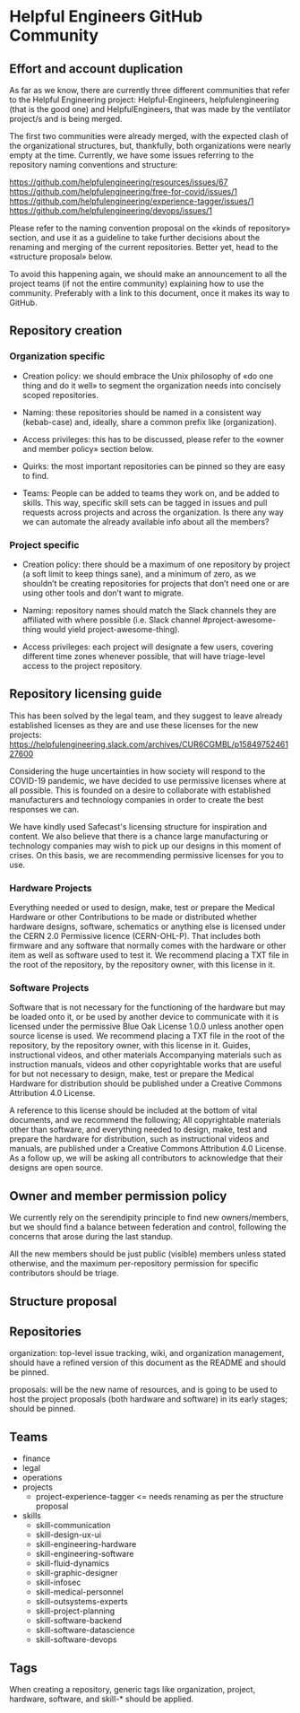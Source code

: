 # Helpful Engineers GitHub Community



## Effort and account duplication
As far as we know, there are currently three different communities that refer to the Helpful Engineering project: Helpful-Engineers, helpfulengineering (that is the good one) and HelpfulEngineers, that was made by the ventilator project/s and is being merged.

The first two communities were already merged, with the expected clash of the organizational structures, but, thankfully, both organizations were nearly empty at the time. Currently, we have some issues referring to the repository naming conventions and structure:

https://github.com/helpfulengineering/resources/issues/67
https://github.com/helpfulengineering/free-for-covid/issues/1 
https://github.com/helpfulengineering/experience-tagger/issues/1 
https://github.com/helpfulengineering/devops/issues/1 

Please refer to the naming convention proposal on the «kinds of repository» section, and use it as a guideline to take further decisions about the renaming and merging of the current repositories. Better yet, head to the «structure proposal» below.

To avoid this happening again, we should make an announcement to all the project teams (if not the entire community) explaining how to use the community. Preferably with a link to this document, once it makes its way to GitHub. 

## Repository creation

### Organization specific
* Creation policy: we should embrace the Unix philosophy of «do one thing and do it well» to segment the organization needs into concisely scoped repositories.

* Naming: these repositories should be named in a consistent way (kebab-case) and, ideally, share a common prefix like (organization).

* Access privileges: this has to be discussed, please refer to the «owner and member policy» section below.

* Quirks: the most important repositories can be pinned so they are easy to find.

* Teams: People can be added to teams they work on, and be added to skills. This way, specific skill sets can be tagged in issues and pull requests across projects and across the organization. Is there any way we can automate the already available info about all the members?

### Project specific
* Creation policy: there should be a maximum of one repository by project (a soft limit to keep things sane), and a minimum of zero, as we shouldn’t be creating repositories for projects that don’t need one or are using other tools and don’t want to migrate.

* Naming: repository names should match the Slack channels they are affiliated with where possible (i.e. Slack channel #project-awesome-thing would yield project-awesome-thing). 

* Access privileges: each project will designate a few users, covering different time zones whenever possible, that will have triage-level access to the project repository.

## Repository licensing guide
This has been solved by the legal team, and they suggest to leave already established licenses as they are and use these licenses for the new projects: https://helpfulengineering.slack.com/archives/CUR6CGMBL/p1584975246127600 

Considering the huge uncertainties in how society will respond to the COVID-19 pandemic, we have decided to use permissive licenses where at all possible. This is founded on a desire to collaborate with established manufacturers and technology companies in order to create the best responses we can.

We have kindly used Safecast's licensing structure for inspiration and content. We also believe that there is a chance large manufacturing or technology companies may wish to pick up our designs in this moment of crises. On this basis, we are recommending permissive licenses for you to use.

### Hardware Projects
Everything needed or used to design, make, test or prepare the Medical Hardware or other Contributions  to be made or distributed whether hardware designs, software, schematics or anything else is licensed under the CERN 2.0 Permissive licence (CERN-OHL-P).
That includes both firmware and any software that normally comes with the  hardware or other item as well as software used to test it. We recommend placing a TXT file in the root of the repository, by the repository owner, with this license in it.

### Software Projects
Software that is not necessary for the functioning of the hardware but may be loaded onto it, or be used by another device to communicate with it is licensed under the permissive Blue Oak License 1.0.0 unless another open source license is used. We recommend placing a TXT file in the root of the repository, by the repository owner, with this license in it.
Guides, instructional videos, and other materials
Accompanying materials such as instruction manuals, videos and other copyrightable works that are useful for but not necessary to design, make, test or prepare the Medical Hardware for distribution should be published under a Creative Commons Attribution 4.0 License. 

A reference to this license should be included at the bottom of vital documents, and we recommend the following;
All copyrightable materials  other than software, and everything needed to design, make, test and prepare the hardware for distribution, such as instructional videos and manuals, are published under a Creative Commons Attribution 4.0 License.
As a follow up, we will be asking all contributors to acknowledge that their designs are open source.

## Owner and member permission policy
We currently rely on the serendipity principle to find new owners/members, but we should find a balance between federation and control, following the concerns that arose during the last standup.

All the new members should be just public (visible) members unless stated otherwise, and the maximum per-repository permission for specific contributors should be triage.


## Structure proposal


<!--
## Scope and usage of the community
Currently we don’t have a standardized project management tool, and everybody has a personal preference about which tool to use for which purpose. This freedom is what makes us progress quickly by working with the tools we’re accustomed to use, and going against that may not be a good idea at all, but probably we should encourage the use of GitHub for certain tasks (apart from code version control):

* Continuous integration and continuous deployment.
* Project-level issue management and collaboration.
* Project-level documentation (on the wiki or a documentation folder).
* Community-level issue management and collaboration: organization repository.
* Front-page hosting: as long as https://helpfulengineers.org remains static, having it served by GitHub pages would simplify the submission of improvements and updates.
-->


## Repositories
  organization: top-level issue tracking, wiki, and organization management, should have a refined version of this document as the README and should be pinned.

  proposals: will be the new name of resources, and is going to be used to host the project proposals (both hardware and software) in its early stages; should be pinned.

  <!-- project-skill-pool: will be the new name of experience-tagger, that will become a top-level folder inside; the Slack channel #project-user-profile-database will be renamed accordingly.-->
  <!--organization-cloud-management: will be the new name of devops; yet to decide the future of the repository, as it’s currently a bit empty.-->


## Teams

* finance
* legal
* operations
* projects
  * project-experience-tagger <= needs renaming as per the structure proposal
* skills
  * skill-communication
  * skill-design-ux-ui
  * skill-engineering-hardware
  * skill-engineering-software
  * skill-fluid-dynamics
  * skill-graphic-designer
  * skill-infosec
  * skill-medical-personnel
  * skill-outsystems-experts
  * skill-project-planning
  * skill-software-backend
  * skill-software-datascience
  * skill-software-devops
  
## Tags

When creating a repository, generic tags like organization, project, hardware, software, and skill-* should be applied.

